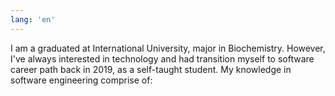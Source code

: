 ```yaml
---
lang: 'en'
---
```


I am a graduated at International University, major in Biochemistry. However, I've always interested in technology and had transition myself to software career path back in 2019, as a self-taught student. My knowledge in software engineering comprise of: